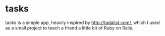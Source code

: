 tasks
================================================

tasks is a simple app, heavily inspired by http://tadalist.com/, which I used as a small project to teach a friend a little bit of Ruby on Rails.

